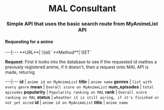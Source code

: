 <div align=center><h1> MAL Consultant</h1></div>
<h3 align=center>Simple API that uses the basic search route from MyAnimeList API</h3>
<h4>Requesting for a anime</h4>
---|---
**URL**|`/{id}`
**Method**|`GET`

**Request**: First it looks into the database to see if the requested id mathes a previusly registered anime, if it doesn't, then a request onto MAL API is made, returnig

---|---
**id** | `anime id on MyAnimeList`
**title** | `anime name`
**genres** | `list with every genre`
**mean** | `Overall score on MyAnimeList`
**num_episodes** | `total episodes`
**popularity** | `Popularity ranking on MAL`
**rank** | `Overall score ranking on MAL`
**status** | `wheather it is still airing, if it's finished or not yet aired`
**id** | `anime id on MyAnimeList`
**title** | `anime name`

